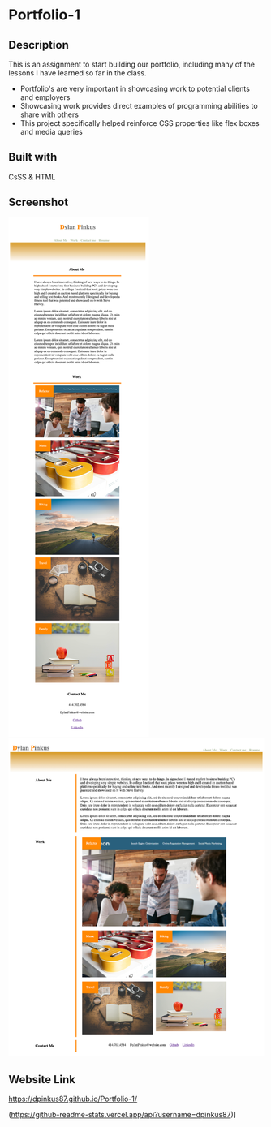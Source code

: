 # Portfolio-1

## Description

This is an assignment to start building our portfolio, including many of the lessons I have learned so far in the class.

- Portfolio's are very important in showcasing work to potential clients and employers
- Showcasing work provides direct examples of programming abilities to share with others
- This project specifically helped reinforce CSS properties like flex boxes and media queries 

## Built with
CsSS & HTML

## Screenshot
<img src="assets/images/Portfolio-Image-Media-Screen.png">
<img src=assets/images/Portoflio-Image-Standard.png">

## Website Link
https://dpinkus87.github.io/Portfolio-1/
                                                    
(https://github-readme-stats.vercel.app/api?username=dpinkus87)]

